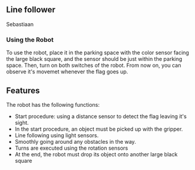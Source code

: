 ## Line follower
<summary>
    Sebastiaan
</summary>

### Using the Robot

To use the robot, place it in the parking space with the color sensor facing the large black square, and the sensor should be just within the parking space.
Then, turn on both switches of the robot. From now on, you can observe it's movemet whenever the flag goes up.

## Features
The robot has the following functions:
- Start procedure: using a distance sensor to detect the flag leaving it's sight.
- In the start procedure, an object must be picked up with the gripper.
- Line following using light sensors.
- Smoothly going around any obstacles in the way.
- Turns are executed using the rotation sensors
- At the end, the robot must drop its object onto another large black square
